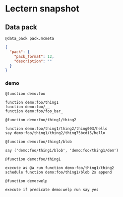 # Lectern snapshot

## Data pack

`@data_pack pack.mcmeta`

```json
{
  "pack": {
    "pack_format": 12,
    "description": ""
  }
}
```

### demo

`@function demo:foo`

```mcfunction
function demo:foo/thing1
function demo:foo/__
function demo:foo/foo_bar_
```

`@function demo:foo/thing1/thing2`

```mcfunction
function demo:foo/thing1/thing2/thing003/hello
say demo:foo/thing1/thing2/thing75bcd15/hello
```

`@function demo:foo/thing1/blob`

```mcfunction
say ('demo:foo/thing1/blob', 'demo:foo/thing1/dem')
```

`@function demo:foo/thing1`

```mcfunction
execute as @a run function demo:foo/thing1/thing2
schedule function demo:foo/thing1/blob 2s append
```

`@function demo:welp`

```mcfunction
execute if predicate demo:welp run say yes
```

